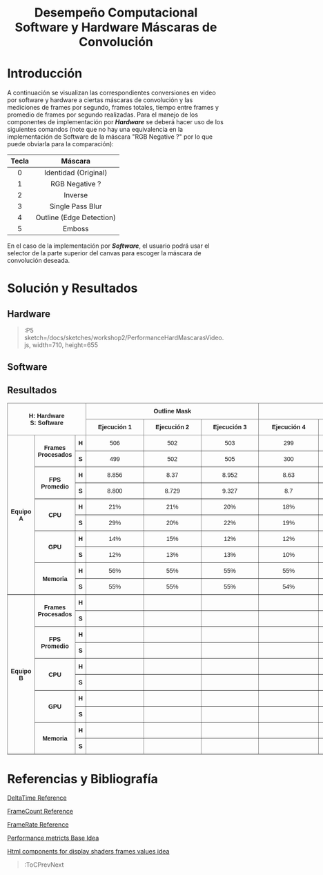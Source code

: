 ﻿
<h1 align="center">Desempe&ntilde;o Computacional Software y Hardware M&aacute;scaras de Convoluci&oacute;n</h1>

# Introducci&oacute;n

A continuaci&oacute;n se visualizan las correspondientes conversiones en video por software y hardware a ciertas m&aacute;scaras de convoluci&oacute;n y las mediciones de frames por segundo, frames totales, tiempo entre frames y promedio de frames por segundo realizadas. Para el manejo de los componentes de implementaci&oacute;n por ***Hardware*** se deber&aacute; hacer uso de los siguientes comandos (note que no hay una equivalencia en la implementaci&oacute;n de Software de la m&aacute;scara "RGB Negative ?" por lo que puede obviarla para la comparaci&oacute;n):

| Tecla |      M&aacute;scara      |
|:-----:|:------------------------:|
|   0   |   Identidad (Original)   |
|   1   |      RGB Negative ?      |
|   2   |          Inverse         |
|   3   |     Single Pass Blur     |
|   4   | Outline (Edge Detection) |
|   5   |          Emboss          |


En el caso de la implementaci&oacute;n por ***Software***, el usuario podr&aacute; usar el selector de la parte superior del canvas para escoger la m&aacute;scara de convoluci&oacute;n deseada.

# Soluci&oacute;n y Resultados

## Hardware
 
> :P5 sketch=/docs/sketches/workshop2/PerformanceHardMascarasVideo.js, width=710, height=655

## Software

[comment]: <> (> :P5 sketch=/docs/sketches/workshop2/PerformanceSoftConvolMasks.js, width=710, height=710)


## Resultados


 
 <style type="text/css">
 .tg  {border-collapse:collapse;border-spacing:0;margin:0px auto;}
 .tg td{border-color:black;border-style:solid;border-width:1px;font-family:Arial, sans-serif;font-size:14px;
   overflow:hidden;padding:10px 5px;word-break:normal;}
 .tg th{border-color:black;border-style:solid;border-width:1px;font-family:Arial, sans-serif;font-size:14px;
   font-weight:normal;overflow:hidden;padding:10px 5px;word-break:normal;}
 .tg .tg-9wq8{border-color:inherit;text-align:center;vertical-align:middle}
 .tg .tg-wa1i{font-weight:bold;text-align:center;vertical-align:middle}
 .tg .tg-uzvj{border-color:inherit;font-weight:bold;text-align:center;vertical-align:middle}
 .tg .tg-yla0{font-weight:bold;text-align:left;vertical-align:middle}
 .tg-sort-header::-moz-selection{background:0 0}
 .tg-sort-header::selection{background:0 0}.tg-sort-header{cursor:pointer}
 .tg-sort-header:after{content:'';float:right;margin-top:7px;border-width:0 5px 5px;border-style:solid;
   border-color:#404040 transparent;visibility:hidden}
 .tg-sort-header:hover:after{visibility:visible}
 .tg-sort-asc:after,.tg-sort-asc:hover:after,.tg-sort-desc:after{visibility:visible;opacity:.4}
 .tg-sort-desc:after{border-bottom:none;border-width:5px 5px 0}</style>
 <table id="tg-npSr2" class="tg" style="undefined;table-layout: fixed; width: 1069px">
 <colgroup>
 <col style="width: 63px">
 <col style="width: 94px">
 <col style="width: 25px">
 <col style="width: 134px">
 <col style="width: 133px">
 <col style="width: 134px">
 <col style="width: 139px">
 <col style="width: 135px">
 <col style="width: 135px">
 <col style="width: 77px">
 </colgroup>
 <thead>
   <tr>
     <th class="tg-uzvj" colspan="3" rowspan="2">H: Hardware<br>S: Software</th>
     <th class="tg-uzvj" colspan="3">Outline Mask</th>
     <th class="tg-uzvj" colspan="3">Reverse Mask</th>
     <th class="tg-wa1i" rowspan="2">Total/ Promedio</th>
   </tr>
   <tr>
     <td class="tg-uzvj">Ejecuci&oacute;n 1</td>
     <td class="tg-uzvj">Ejecuci&oacute;n 2</td>
     <td class="tg-uzvj">Ejecuci&oacute;n 3</td>
     <td class="tg-uzvj">Ejecuci&oacute;n 4</td>
     <td class="tg-uzvj">Ejecuci&oacute;n 5</td>
     <td class="tg-uzvj">Ejecuci&oacute;n 6</td>
   </tr>
 </thead>
 <tbody>
   <tr>
     <td class="tg-uzvj" rowspan="10">Equipo A</td>
     <td class="tg-uzvj" rowspan="2">Frames Procesados</td>
     <td class="tg-uzvj">H</td>
     <td class="tg-9wq8">506</td>
     <td class="tg-9wq8">502</td>
     <td class="tg-9wq8">503</td>
     <td class="tg-9wq8">299</td>
     <td class="tg-9wq8">300</td>
     <td class="tg-9wq8">302</td>
     <td class="tg-yla0">2412/402</td>
   </tr>
   <tr>
     <td class="tg-uzvj">S</td>
     <td class="tg-9wq8">499</td>
     <td class="tg-9wq8">502</td>
     <td class="tg-9wq8">505</td>
     <td class="tg-9wq8">300</td>
     <td class="tg-9wq8">299</td>
     <td class="tg-9wq8">313</td>
     <td class="tg-yla0">2418/403</td>
   </tr>
   <tr>
     <td class="tg-uzvj" rowspan="2">FPS Promedio</td>
     <td class="tg-uzvj">H</td>
     <td class="tg-9wq8">8.856</td>
     <td class="tg-9wq8">8.37</td>
     <td class="tg-9wq8">8.952</td>
     <td class="tg-9wq8">8.63</td>
     <td class="tg-9wq8">8.539</td>
     <td class="tg-9wq8">8.488</td>
     <td class="tg-yla0">8.639</td>
   </tr>
   <tr>
     <td class="tg-uzvj">S</td>
     <td class="tg-9wq8">8.800</td>
     <td class="tg-9wq8">8.729</td>
     <td class="tg-9wq8">9.327</td>
     <td class="tg-9wq8">8.7</td>
     <td class="tg-9wq8">9.248</td>
     <td class="tg-9wq8">8.46</td>
     <td class="tg-yla0">8.877</td>
   </tr>
   <tr>
     <td class="tg-uzvj" rowspan="2">CPU</td>
     <td class="tg-uzvj">H</td>
     <td class="tg-9wq8">21%</td>
     <td class="tg-9wq8">21%</td>
     <td class="tg-9wq8">20%</td>
     <td class="tg-9wq8">18%</td>
     <td class="tg-9wq8">20%</td>
     <td class="tg-9wq8">22%</td>
     <td class="tg-yla0">20%</td>
   </tr>
   <tr>
     <td class="tg-uzvj">S</td>
     <td class="tg-9wq8">29%</td>
     <td class="tg-9wq8">20%</td>
     <td class="tg-9wq8">22%</td>
     <td class="tg-9wq8">19%</td>
     <td class="tg-9wq8">22%</td>
     <td class="tg-9wq8">22%</td>
     <td class="tg-yla0">22%</td>
   </tr>
   <tr>
     <td class="tg-uzvj" rowspan="2">GPU</td>
     <td class="tg-uzvj">H</td>
     <td class="tg-9wq8">14%</td>
     <td class="tg-9wq8">15%</td>
     <td class="tg-9wq8">12%</td>
     <td class="tg-9wq8">12%</td>
     <td class="tg-9wq8">9%</td>
     <td class="tg-9wq8">13%</td>
     <td class="tg-yla0">13%</td>
   </tr>
   <tr>
     <td class="tg-uzvj">S</td>
     <td class="tg-9wq8">12%</td>
     <td class="tg-9wq8">13%</td>
     <td class="tg-9wq8">13%</td>
     <td class="tg-9wq8">10%</td>
     <td class="tg-9wq8">12%</td>
     <td class="tg-9wq8">11%</td>
     <td class="tg-yla0">12%</td>
   </tr>
   <tr>
     <td class="tg-uzvj" rowspan="2">Memoria</td>
     <td class="tg-uzvj">H</td>
     <td class="tg-9wq8">56%</td>
     <td class="tg-9wq8">55%</td>
     <td class="tg-9wq8">55%</td>
     <td class="tg-9wq8">55%</td>
     <td class="tg-9wq8">54%</td>
     <td class="tg-9wq8">53%</td>
     <td class="tg-yla0">55%</td>
   </tr>
   <tr>
     <td class="tg-uzvj">S</td>
     <td class="tg-9wq8">55%</td>
     <td class="tg-9wq8">55%</td>
     <td class="tg-9wq8">55%</td>
     <td class="tg-9wq8">54%</td>
     <td class="tg-9wq8">56%</td>
     <td class="tg-9wq8">54%</td>
     <td class="tg-yla0">55%</td>
   </tr>
   <tr>
     <td class="tg-uzvj" rowspan="10">Equipo B</td>
     <td class="tg-uzvj" rowspan="2">Frames Procesados</td>
     <td class="tg-uzvj">H</td>
     <td class="tg-9wq8"></td>
     <td class="tg-9wq8"></td>
     <td class="tg-9wq8"></td>
     <td class="tg-9wq8"></td>
     <td class="tg-9wq8"></td>
     <td class="tg-9wq8"></td>
     <td class="tg-yla0"></td>
   </tr>
   <tr>
     <td class="tg-uzvj">S</td>
     <td class="tg-9wq8"></td>
     <td class="tg-9wq8"></td>
     <td class="tg-9wq8"></td>
     <td class="tg-9wq8"></td>
     <td class="tg-9wq8"></td>
     <td class="tg-9wq8"></td>
     <td class="tg-yla0"></td>
   </tr>
   <tr>
     <td class="tg-uzvj" rowspan="2">FPS Promedio</td>
     <td class="tg-uzvj">H</td>
     <td class="tg-9wq8"></td>
     <td class="tg-9wq8"></td>
     <td class="tg-9wq8"></td>
     <td class="tg-9wq8"></td>
     <td class="tg-9wq8"></td>
     <td class="tg-9wq8"></td>
     <td class="tg-yla0"></td>
   </tr>
   <tr>
     <td class="tg-uzvj">S</td>
     <td class="tg-9wq8"></td>
     <td class="tg-9wq8"></td>
     <td class="tg-9wq8"></td>
     <td class="tg-9wq8"></td>
     <td class="tg-9wq8"></td>
     <td class="tg-9wq8"></td>
     <td class="tg-yla0"></td>
   </tr>
   <tr>
     <td class="tg-uzvj" rowspan="2">CPU</td>
     <td class="tg-uzvj">H</td>
     <td class="tg-9wq8"></td>
     <td class="tg-9wq8"></td>
     <td class="tg-9wq8"></td>
     <td class="tg-9wq8"></td>
     <td class="tg-9wq8"></td>
     <td class="tg-9wq8"></td>
     <td class="tg-yla0"></td>
   </tr>
   <tr>
     <td class="tg-uzvj">S</td>
     <td class="tg-9wq8"></td>
     <td class="tg-9wq8"></td>
     <td class="tg-9wq8"></td>
     <td class="tg-9wq8"></td>
     <td class="tg-9wq8"></td>
     <td class="tg-9wq8"></td>
     <td class="tg-yla0"></td>
   </tr>
   <tr>
     <td class="tg-uzvj" rowspan="2">GPU</td>
     <td class="tg-uzvj">H</td>
     <td class="tg-9wq8"></td>
     <td class="tg-9wq8"></td>
     <td class="tg-9wq8"></td>
     <td class="tg-9wq8"></td>
     <td class="tg-9wq8"></td>
     <td class="tg-9wq8"></td>
     <td class="tg-yla0"></td>
   </tr>
   <tr>
     <td class="tg-uzvj">S</td>
     <td class="tg-9wq8"></td>
     <td class="tg-9wq8"></td>
     <td class="tg-9wq8"></td>
     <td class="tg-9wq8"></td>
     <td class="tg-9wq8"></td>
     <td class="tg-9wq8"></td>
     <td class="tg-yla0"></td>
   </tr>
   <tr>
     <td class="tg-uzvj" rowspan="2">Memoria</td>
     <td class="tg-uzvj">H</td>
     <td class="tg-9wq8"></td>
     <td class="tg-9wq8"></td>
     <td class="tg-9wq8"></td>
     <td class="tg-9wq8"></td>
     <td class="tg-9wq8"></td>
     <td class="tg-9wq8"></td>
     <td class="tg-yla0"></td>
   </tr>
   <tr>
     <td class="tg-uzvj">S</td>
     <td class="tg-9wq8"></td>
     <td class="tg-9wq8"></td>
     <td class="tg-9wq8"></td>
     <td class="tg-9wq8"></td>
     <td class="tg-9wq8"></td>
     <td class="tg-9wq8"></td>
     <td class="tg-yla0"></td>
   </tr>
 </tbody>
 </table>
 <script charset="utf-8">var TGSort=window.TGSort||function(n){"use strict";function r(n){return n?n.length:0}function t(n,t,e,o=0){for(e=r(n);o<e;++o)t(n[o],o)}function e(n){return n.split("").reverse().join("")}function o(n){var e=n[0];return t(n,function(n){for(;!n.startsWith(e);)e=e.substring(0,r(e)-1)}),r(e)}function u(n,r,e=[]){return t(n,function(n){r(n)&&e.push(n)}),e}var a=parseFloat;function i(n,r){return function(t){var e="";return t.replace(n,function(n,t,o){return e=t.replace(r,"")+"."+(o||"").substring(1)}),a(e)}}var s=i(/^(?:\s*)([+-]?(?:\d+)(?:,\d{3})*)(\.\d*)?$/g,/,/g),c=i(/^(?:\s*)([+-]?(?:\d+)(?:\.\d{3})*)(,\d*)?$/g,/\./g);function f(n){var t=a(n);return!isNaN(t)&&r(""+t)+1>=r(n)?t:NaN}function d(n){var e=[],o=n;return t([f,s,c],function(u){var a=[],i=[];t(n,function(n,r){r=u(n),a.push(r),r||i.push(n)}),r(i)<r(o)&&(o=i,e=a)}),r(u(o,function(n){return n==o[0]}))==r(o)?e:[]}function v(n){if("TABLE"==n.nodeName){for(var a=function(r){var e,o,u=[],a=[];return function n(r,e){e(r),t(r.childNodes,function(r){n(r,e)})}(n,function(n){"TR"==(o=n.nodeName)?(e=[],u.push(e),a.push(n)):"TD"!=o&&"TH"!=o||e.push(n)}),[u,a]}(),i=a[0],s=a[1],c=r(i),f=c>1&&r(i[0])<r(i[1])?1:0,v=f+1,p=i[f],h=r(p),l=[],g=[],N=[],m=v;m<c;++m){for(var T=0;T<h;++T){r(g)<h&&g.push([]);var C=i[m][T],L=C.textContent||C.innerText||"";g[T].push(L.trim())}N.push(m-v)}t(p,function(n,t){l[t]=0;var a=n.classList;a.add("tg-sort-header"),n.addEventListener("click",function(){var n=l[t];!function(){for(var n=0;n<h;++n){var r=p[n].classList;r.remove("tg-sort-asc"),r.remove("tg-sort-desc"),l[n]=0}}(),(n=1==n?-1:+!n)&&a.add(n>0?"tg-sort-asc":"tg-sort-desc"),l[t]=n;var i,f=g[t],m=function(r,t){return n*f[r].localeCompare(f[t])||n*(r-t)},T=function(n){var t=d(n);if(!r(t)){var u=o(n),a=o(n.map(e));t=d(n.map(function(n){return n.substring(u,r(n)-a)}))}return t}(f);(r(T)||r(T=r(u(i=f.map(Date.parse),isNaN))?[]:i))&&(m=function(r,t){var e=T[r],o=T[t],u=isNaN(e),a=isNaN(o);return u&&a?0:u?-n:a?n:e>o?n:e<o?-n:n*(r-t)});var C,L=N.slice();L.sort(m);for(var E=v;E<c;++E)(C=s[E].parentNode).removeChild(s[E]);for(E=v;E<c;++E)C.appendChild(s[v+L[E-v]])})})}}n.addEventListener("DOMContentLoaded",function(){for(var t=n.getElementsByClassName("tg"),e=0;e<r(t);++e)try{v(t[e])}catch(n){}})}(document)</script> 
 


# Referencias y Bibliograf&iacute;a

[DeltaTime Reference](https://p5js.org/es/reference/#/p5/deltaTime)

[FrameCount Reference](https://p5js.org/es/reference/#/p5/frameCount)

[FrameRate Reference ](https://p5js.org/es/reference/#/p5/frameRate)

[Performance metricts Base Idea](https://sfdelgadop.github.io/computacion-visual/video-1/)

[Html components for display shaders frames values idea](https://github.com/nicrodriguezval/vc/blob/main/docs/sketches/hardware/asciimosaic/w2_asciivideo.js)

> :ToCPrevNext